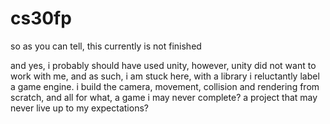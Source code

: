 # cs30fp

so as you can tell, this currently is not finished

and yes, i probably should have used unity, however, unity did not want to work with me, and as such, i am stuck here, with a library i reluctantly label a game engine. i build the camera, movement, collision and rendering from scratch, and all for what, a game i may never complete? a project that may never live up to my expectations?
